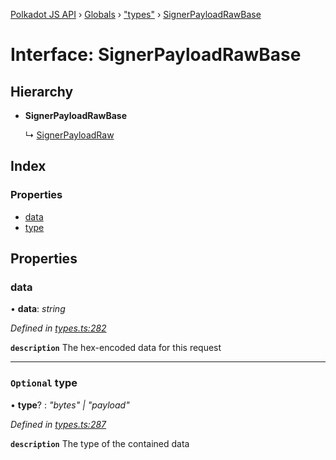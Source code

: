 [Polkadot JS API](../README.md) › [Globals](../globals.md) › ["types"](../modules/_types_.md) › [SignerPayloadRawBase](_types_.signerpayloadrawbase.md)

# Interface: SignerPayloadRawBase

## Hierarchy

* **SignerPayloadRawBase**

  ↳ [SignerPayloadRaw](_types_.signerpayloadraw.md)

## Index

### Properties

* [data](_types_.signerpayloadrawbase.md#data)
* [type](_types_.signerpayloadrawbase.md#optional-type)

## Properties

###  data

• **data**: *string*

*Defined in [types.ts:282](https://github.com/polkadot-js/api/blob/de395c7053/packages/types/src/types.ts#L282)*

**`description`** The hex-encoded data for this request

___

### `Optional` type

• **type**? : *"bytes" | "payload"*

*Defined in [types.ts:287](https://github.com/polkadot-js/api/blob/de395c7053/packages/types/src/types.ts#L287)*

**`description`** The type of the contained data
